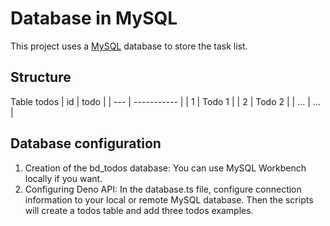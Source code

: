 # Database in MySQL
This project uses a [MySQL](https://deno.land/x/mysql@v2.11.0) database to store the task list.

## Structure
Table todos
| id | todo |
| --- | ----------- |
| 1 | Todo 1 |
| 2 | Todo 2 |
| ... | ... |

## Database configuration
1. Creation of the bd_todos database:
You can use MySQL Workbench locally if you want.
2. Configuring Deno API:
In the database.ts file, configure connection information to your local or remote MySQL database.
Then the scripts will create a todos table and add three todos examples.